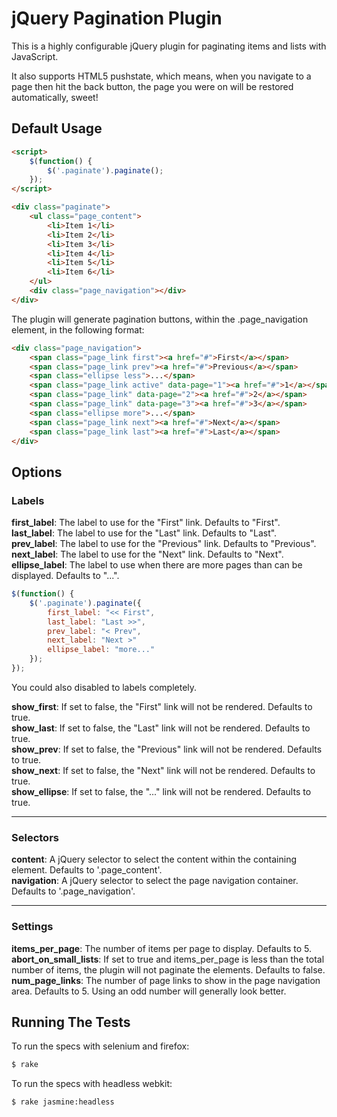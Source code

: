 # jQuery Pagination Plugin
This is a highly configurable jQuery plugin for paginating items and lists with JavaScript.

It also supports HTML5 pushstate, which means, when you navigate to a page then
hit the back button, the page you were on will be restored automatically,
sweet!

## Default Usage

```html
<script>
    $(function() {
        $('.paginate').paginate();
    });
</script>

<div class="paginate">
    <ul class="page_content">
        <li>Item 1</li>
        <li>Item 2</li>
        <li>Item 3</li>
        <li>Item 4</li>
        <li>Item 5</li>
        <li>Item 6</li>
    </ul>
    <div class="page_navigation"></div>
</div>
```

The plugin will generate pagination buttons, within the .page\_navigation element, in the following format:

```html
<div class="page_navigation">
    <span class="page_link first"><a href="#">First</a></span>
    <span class="page_link prev"><a href="#">Previous</a></span>
    <span class="ellipse less">...</span>
    <span class="page_link active" data-page="1"><a href="#">1</a></span>
    <span class="page_link" data-page="2"><a href="#">2</a></span>
    <span class="page_link" data-page="3"><a href="#">3</a></span>
    <span class="ellipse more">...</span>
    <span class="page_link next"><a href="#">Next</a></span>
    <span class="page_link last"><a href="#">Last</a></span>
</div>
```

## Options

### Labels
**first\_label**: The label to use for the "First" link. Defaults to "First".  
**last\_label**: The label to use for the "Last" link. Defaults to "Last".  
**prev\_label**: The label to use for the "Previous" link. Defaults to "Previous".  
**next\_label**: The label to use for the "Next" link. Defaults to "Next".  
**ellipse\_label**: The label to use when there are more pages than can be displayed. Defaults to "...".

```javascript
$(function() {
    $('.paginate').paginate({
        first_label: "<< First",
        last_label: "Last >>",
        prev_label: "< Prev",
        next_label: "Next >"
        ellipse_label: "more..."
    });
});
```

You could also disabled to labels completely.

**show\_first**: If set to false, the "First" link will not be rendered. Defaults to true.  
**show\_last**: If set to false, the "Last" link will not be rendered. Defaults to true.  
**show\_prev**: If set to false, the "Previous" link will not be rendered. Defaults to true.  
**show\_next**: If set to false, the "Next" link will not be rendered. Defaults to true.  
**show\_ellipse**: If set to false, the "..." link will not be rendered. Defaults to true.  

* * *
### Selectors
**content**: A jQuery selector to select the content within the containing element. Defaults to '.page\_content'.   
**navigation**: A jQuery selector to select the page navigation container. Defaults to '.page\_navigation'.
* * *
### Settings
**items\_per\_page**: The number of items per page to display. Defaults to 5.  
**abort\_on\_small\_lists**: If set to true and items\_per\_page is less than the total number of items, the plugin will not paginate the elements. Defaults to false.  
**num\_page\_links**: The number of page links to show in the page navigation area. Defaults to 5. Using an odd number will generally look better.  

## Running The Tests
To run the specs with selenium and firefox:

```bash
$ rake
```

To run the specs with headless webkit:

```bash
$ rake jasmine:headless
```
